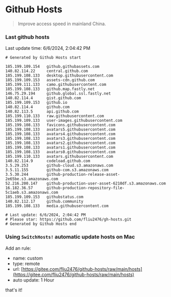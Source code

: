 # Github Hosts

> Improve access speed in mainland China.

### Last github hosts

Last update time: 6/6/2024, 2:04:42 PM

```base
# Generated by Github Hosts start 

185.199.109.154   github.githubassets.com
140.82.114.22     central.github.com
185.199.108.133   desktop.githubusercontent.com
185.199.109.153   assets-cdn.github.com
185.199.111.133   camo.githubusercontent.com
185.199.108.133   github.map.fastly.net
146.75.29.194     github.global.ssl.fastly.net
140.82.114.4      gist.github.com
185.199.109.153   github.io
140.82.114.4      github.com
140.82.113.5      api.github.com
185.199.110.133   raw.githubusercontent.com
185.199.109.133   user-images.githubusercontent.com
185.199.108.133   favicons.githubusercontent.com
185.199.108.133   avatars5.githubusercontent.com
185.199.108.133   avatars4.githubusercontent.com
185.199.108.133   avatars3.githubusercontent.com
185.199.108.133   avatars2.githubusercontent.com
185.199.108.133   avatars1.githubusercontent.com
185.199.108.133   avatars0.githubusercontent.com
185.199.110.133   avatars.githubusercontent.com
140.82.114.9      codeload.github.com
3.5.29.253        github-cloud.s3.amazonaws.com
3.5.11.155        github-com.s3.amazonaws.com
3.5.30.244        github-production-release-asset-2e65be.s3.amazonaws.com
52.216.200.147    github-production-user-asset-6210df.s3.amazonaws.com
16.182.36.57      github-production-repository-file-5c1aeb.s3.amazonaws.com
185.199.109.153   githubstatus.com
140.82.112.17     github.community
185.199.108.133   media.githubusercontent.com

# Last update: 6/6/2024, 2:04:42 PM
# Please star: https://github.com/fliu2476/gh-hosts.git
# Generated by Github Hosts end
```

### Using `SwitchHosts!` automatic update hosts on Mac
Add an rule:
- name: custom
- type: remote
- url: [https://gitee.com/fliu2476/github-hosts/raw/main/hosts](https://gitee.com/fliu2476/github-hosts/raw/main/hosts)
- auto update: 1 Hour

that's it!

